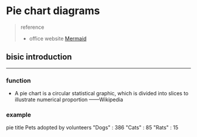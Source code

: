 <link rel='stylesheet' href="style.css">

<h1> Pie chart diagrams </h1>

> reference  
> - office website [Mermaid](https://mermaid-js.github.io/mermaid/diagrams-and-syntax-and-examples/pie.html)

<h2> bisic introduction </h2><hr>

<h3> function </h3>

- A pie chart is a circular statistical graphic, which is divided into slices to illustrate numerical proportion    <span class=speaker>——Wikipedia </span>

<h3> example </h3>
    <div class=mermaid>
        pie 
            title Pets adopted by volunteers
            "Dogs" : 386
            "Cats" : 85
            "Rats" : 15
    </div>